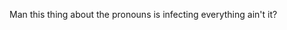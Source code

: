 Man this thing about the pronouns is infecting everything ain't it?

<!---
DeltaReup/DeltaReup is a ✨ special ✨ repository because its `README.md` (this file) appears on your GitHub profile.
You can click the Preview link to take a look at your changes.
--->
